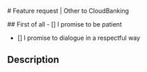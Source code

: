 # Feature request | Other to CloudBanking

## First of all
- [] I promise to be patient
- [] I promise to dialogue in a respectful way

## Description